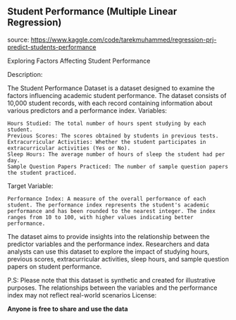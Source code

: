 ## Student Performance (Multiple Linear Regression)
source: https://www.kaggle.com/code/tarekmuhammed/regression-prj-predict-students-performance

Exploring Factors Affecting Student Performance

Description:

The Student Performance Dataset is a dataset designed to examine the factors influencing academic student performance. The dataset consists of 10,000 student records, with each record containing information about various predictors and a performance index.
Variables:

    Hours Studied: The total number of hours spent studying by each student.
    Previous Scores: The scores obtained by students in previous tests.
    Extracurricular Activities: Whether the student participates in extracurricular activities (Yes or No).
    Sleep Hours: The average number of hours of sleep the student had per day.
    Sample Question Papers Practiced: The number of sample question papers the student practiced.

Target Variable:

    Performance Index: A measure of the overall performance of each student. The performance index represents the student's academic performance and has been rounded to the nearest integer. The index ranges from 10 to 100, with higher values indicating better performance.

The dataset aims to provide insights into the relationship between the predictor variables and the performance index. Researchers and data analysts can use this dataset to explore the impact of studying hours, previous scores, extracurricular activities, sleep hours, and sample question papers on student performance.

P.S: Please note that this dataset is synthetic and created for illustrative purposes. The relationships between the variables and the performance index may not reflect real-world scenarios
License:

**Anyone is free to share and use the data**